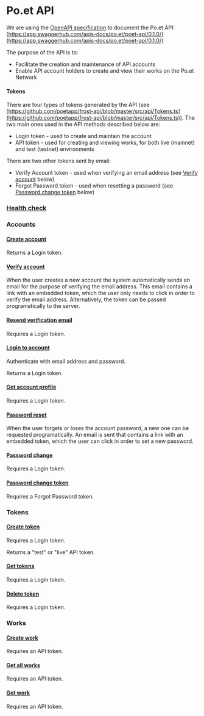 # Po.et API

We are using the [OpenAPI specification](https://github.com/OAI/OpenAPI-Specification/blob/master/versions/3.0.1.md) to document the Po.et API:  
[https://app.swaggerhub.com/apis-docs/po.et/poet-api/0.1.0/](https://app.swaggerhub.com/apis-docs/po.et/poet-api/0.1.0/)

The purpose of the API is to:
- Facilitate the creation and maintenance of API accounts
- Enable API account holders to create and view their works on the Po.et Network

#### Tokens

There are four types of tokens generated by the API (see [https://github.com/poetapp/frost-api/blob/master/src/api/Tokens.ts](https://github.com/poetapp/frost-api/blob/master/src/api/Tokens.ts)). The two main ones used in the API methods described below are:
- Login token - used to create and maintain the account
- API token - used for creating and viewing works, for both live (mainnet) and test (testnet) environments

There are two other tokens sent by email:
- Verify Account token - used when verifying an email address (see [Verify account](#verify-account) below)
- Forgot Password token - used when resetting a password (see [Password change token](#password-change-token) below)

### [Health check](https://app.swaggerhub.com/apis-docs/po.et/poet-api/0.1.0#/default/healthCheck)

### Accounts

#### [Create account](https://app.swaggerhub.com/apis-docs/po.et/poet-api/0.1.0#/default/createAccount)

Returns a Login token.

#### [Verify account](https://app.swaggerhub.com/apis-docs/po.et/poet-api/0.1.0#/default/verifyAccount)

When the user creates a new account the system automatically sends an email for the purpose of verifying the email address. This email contains a link with an embedded token, which the user only needs to click in order to verify the email address. Alternatively, the token can be passed programatically to the server.

#### [Resend verification email](https://app.swaggerhub.com/apis-docs/po.et/poet-api/0.1.0#/default/resendVerifyEmail)

Requires a Login token.

#### [Login to account](https://app.swaggerhub.com/apis-docs/po.et/poet-api/0.1.0#/default/loginAccount)

Authenticate with email address and password.

Returns a Login token.

#### [Get account profile](https://app.swaggerhub.com/apis-docs/po.et/poet-api/0.1.0#/default/getProfile)

Requires a Login token.

#### [Password reset](https://app.swaggerhub.com/apis-docs/po.et/poet-api/0.1.0#/default/passwordReset)

When the user forgets or loses the account password, a new one can be requested programatically. An email is sent that contains a link with an embedded token, which the user can click in order to set a new password.

#### [Password change](https://app.swaggerhub.com/apis-docs/po.et/poet-api/0.1.0#/default/passwordChange)

Requires a Login token.

#### [Password change token](https://app.swaggerhub.com/apis-docs/po.et/poet-api/0.1.0#/default/passwordChangeToken)

Requires a Forgot Password token.

### Tokens

#### [Create token](https://app.swaggerhub.com/apis-docs/po.et/poet-api/0.1.0#/default/createToken)

Requires a Login token.

Returns a "test" or "live" API token.

#### [Get tokens](https://app.swaggerhub.com/apis-docs/po.et/poet-api/0.1.0#/default/getTokens)

Requires a Login token.

#### [Delete token](https://app.swaggerhub.com/apis-docs/po.et/poet-api/0.1.0#/default/deleteToken)

Requires a Login token.

### Works

#### [Create work](https://app.swaggerhub.com/apis-docs/po.et/poet-api/0.1.0#/default/createWork)

Requires an API token.

#### [Get all works](https://app.swaggerhub.com/apis-docs/po.et/poet-api/0.1.0#/default/getAllWorks)

Requires an API token.

#### [Get work](https://app.swaggerhub.com/apis-docs/po.et/poet-api/0.1.0#/default/getWork)

Requires an API token.
